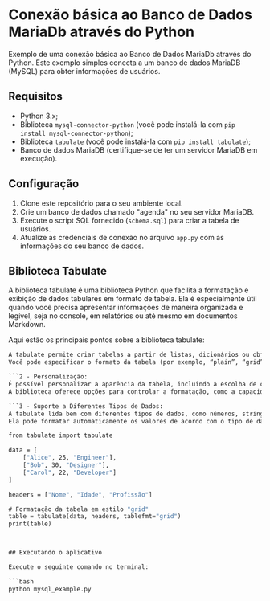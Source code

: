 # Conexão básica ao Banco de Dados MariaDb através do Python

Exemplo de uma conexão básica ao Banco de Dados MariaDb através do Python. Este exemplo simples conecta a um banco de dados MariaDB (MySQL) para obter informações de usuários.

## Requisitos

- Python 3.x;
- Biblioteca `mysql-connector-python` (você pode instalá-la com `pip install mysql-connector-python`);
- Biblioteca `tabulate` (você pode instalá-la com `pip install tabulate`);
- Banco de dados MariaDB (certifique-se de ter um servidor MariaDB em execução).

## Configuração

1. Clone este repositório para o seu ambiente local.
2. Crie um banco de dados chamado "agenda" no seu servidor MariaDB.
3. Execute o script SQL fornecido (`schema.sql`) para criar a tabela de usuários.
4. Atualize as credenciais de conexão no arquivo `app.py` com as informações do seu banco de dados.

## Biblioteca Tabulate
A biblioteca tabulate é uma biblioteca Python que facilita a formatação e exibição de dados tabulares em formato de tabela. Ela é especialmente útil quando você precisa apresentar informações de maneira organizada e legível, seja no console, em relatórios ou até mesmo em documentos Markdown.

Aqui estão os principais pontos sobre a biblioteca tabulate:

```1 - Formatação de Tabelas:
A tabulate permite criar tabelas a partir de listas, dicionários ou objetos iteráveis.
Você pode especificar o formato da tabela (por exemplo, “plain”, “grid”, “html”, “latex”, etc.) para atender às suas necessidades de exibição.```

```2 - Personalização:
É possível personalizar a aparência da tabela, incluindo a escolha de cabeçalhos, alinhamento de colunas, largura das colunas e muito mais.
A biblioteca oferece opções para controlar a formatação, como a capacidade de ocultar índices de linha ou coluna.```

```3 - Suporte a Diferentes Tipos de Dados:
A tabulate lida bem com diferentes tipos de dados, como números, strings e datas.
Ela pode formatar automaticamente os valores de acordo com o tipo de dado.```

from tabulate import tabulate

data = [
    ["Alice", 25, "Engineer"],
    ["Bob", 30, "Designer"],
    ["Carol", 22, "Developer"]
]

headers = ["Nome", "Idade", "Profissão"]

# Formatação da tabela em estilo "grid"
table = tabulate(data, headers, tablefmt="grid")
print(table)



## Executando o aplicativo

Execute o seguinte comando no terminal:

```bash
python mysql_example.py
